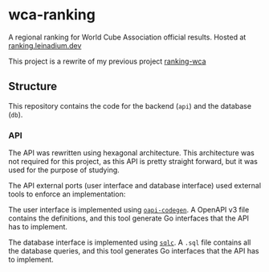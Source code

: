 # wca-ranking

A regional ranking for World Cube Association official results. Hosted at [ranking.leinadium.dev](ranking.leinadium.dev)

This project is a rewrite of my previous project [ranking-wca](github.com/Leinadium/ranking-wca)

## Structure

This repository contains the code for the backend (`api`) and the database (`db`).

### API

The API was rewritten using hexagonal architecture. This architecture was not required for this project, as this API is pretty straight forward, but it was used for the purpose of studying.

The API external ports (user interface and database interface) used external tools to enforce an implementation:

The user interface is implemented using [`oapi-codegen`](github.com/oapi-codegen/oapi-codegen). A OpenAPI v3 file contains the definitions, and this tool generate Go interfaces that the API has to implement.

The database interface is implemented using [`sqlc`](https://sqlc.dev/). A `.sql` file contains all the database queries, and this tool generates Go interfaces that the API has to implement.
